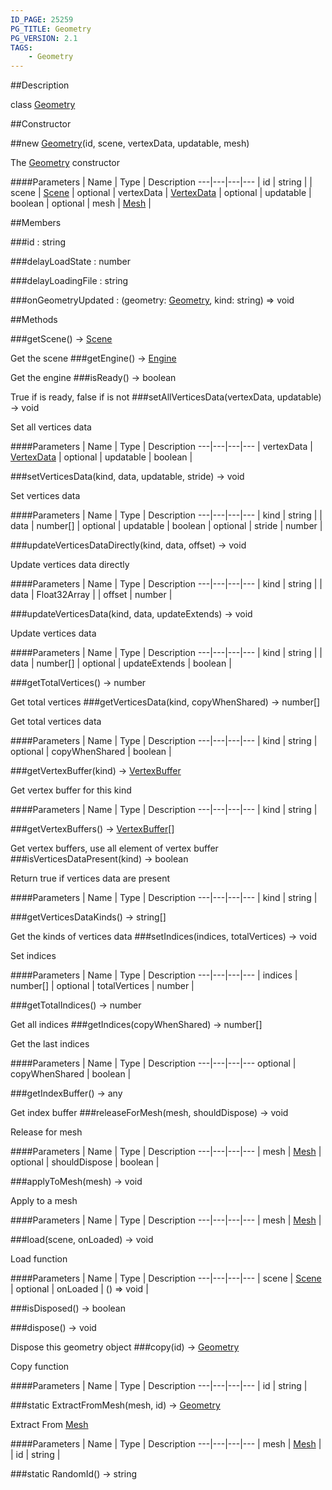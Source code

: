 ```yaml
---
ID_PAGE: 25259
PG_TITLE: Geometry
PG_VERSION: 2.1
TAGS:
    - Geometry
---
```

##Description

class [Geometry](/classes/2.2-alpha/Geometry)



##Constructor

##new [Geometry](/classes/2.2-alpha/Geometry)(id, scene, vertexData, updatable, mesh)

The [Geometry](/classes/2.2-alpha/Geometry) constructor

####Parameters
 | Name | Type | Description
---|---|---|---
 | id | string | 
 | scene | [Scene](/classes/2.2-alpha/Scene) | 
optional | vertexData | [VertexData](/classes/2.2-alpha/VertexData) | 
optional | updatable | boolean | 
optional | mesh | [Mesh](/classes/2.2-alpha/Mesh) | 

##Members

###id : string



###delayLoadState : number



###delayLoadingFile : string



###onGeometryUpdated : (geometry: [Geometry](/classes/2.2-alpha/Geometry), kind: string) =&gt; void



##Methods

###getScene() &rarr; [Scene](/classes/2.2-alpha/Scene)

Get the scene
###getEngine() &rarr; [Engine](/classes/2.2-alpha/Engine)

Get the engine
###isReady() &rarr; boolean

True if is ready, false if is not
###setAllVerticesData(vertexData, updatable) &rarr; void

Set all vertices data

####Parameters
 | Name | Type | Description
---|---|---|---
 | vertexData | [VertexData](/classes/2.2-alpha/VertexData) | 
optional | updatable | boolean | 

###setVerticesData(kind, data, updatable, stride) &rarr; void

Set vertices data

####Parameters
 | Name | Type | Description
---|---|---|---
 | kind | string | 
 | data | number[] | 
optional | updatable | boolean | 
optional | stride | number | 

###updateVerticesDataDirectly(kind, data, offset) &rarr; void

Update vertices data directly

####Parameters
 | Name | Type | Description
---|---|---|---
 | kind | string | 
 | data | Float32Array | 
 | offset | number | 

###updateVerticesData(kind, data, updateExtends) &rarr; void

Update vertices data

####Parameters
 | Name | Type | Description
---|---|---|---
 | kind | string | 
 | data | number[] | 
optional | updateExtends | boolean | 

###getTotalVertices() &rarr; number

Get total vertices
###getVerticesData(kind, copyWhenShared) &rarr; number[]

Get total vertices data

####Parameters
 | Name | Type | Description
---|---|---|---
 | kind | string | 
optional | copyWhenShared | boolean | 

###getVertexBuffer(kind) &rarr; [VertexBuffer](/classes/2.2-alpha/VertexBuffer)

Get vertex buffer for this kind

####Parameters
 | Name | Type | Description
---|---|---|---
 | kind | string | 

###getVertexBuffers() &rarr; [VertexBuffer](/classes/2.2-alpha/VertexBuffer)[]

Get vertex buffers, use all element of vertex buffer
###isVerticesDataPresent(kind) &rarr; boolean

Return true if vertices data are present

####Parameters
 | Name | Type | Description
---|---|---|---
 | kind | string | 

###getVerticesDataKinds() &rarr; string[]

Get the kinds of vertices data
###setIndices(indices, totalVertices) &rarr; void

Set indices

####Parameters
 | Name | Type | Description
---|---|---|---
 | indices | number[] | 
optional | totalVertices | number | 

###getTotalIndices() &rarr; number

Get all indices
###getIndices(copyWhenShared) &rarr; number[]

Get the last indices

####Parameters
 | Name | Type | Description
---|---|---|---
optional | copyWhenShared | boolean | 

###getIndexBuffer() &rarr; any

Get index buffer
###releaseForMesh(mesh, shouldDispose) &rarr; void

Release for mesh

####Parameters
 | Name | Type | Description
---|---|---|---
 | mesh | [Mesh](/classes/2.2-alpha/Mesh) | 
optional | shouldDispose | boolean | 

###applyToMesh(mesh) &rarr; void

Apply to a mesh

####Parameters
 | Name | Type | Description
---|---|---|---
 | mesh | [Mesh](/classes/2.2-alpha/Mesh) | 

###load(scene, onLoaded) &rarr; void

Load function

####Parameters
 | Name | Type | Description
---|---|---|---
 | scene | [Scene](/classes/2.2-alpha/Scene) | 
optional | onLoaded | () =&gt; void | 

###isDisposed() &rarr; boolean


###dispose() &rarr; void

Dispose this geometry object
###copy(id) &rarr; [Geometry](/classes/2.2-alpha/Geometry)

Copy function

####Parameters
 | Name | Type | Description
---|---|---|---
 | id | string | 

###static ExtractFromMesh(mesh, id) &rarr; [Geometry](/classes/2.2-alpha/Geometry)

Extract From [Mesh](/classes/2.2-alpha/Mesh)

####Parameters
 | Name | Type | Description
---|---|---|---
 | mesh | [Mesh](/classes/2.2-alpha/Mesh) | 
 | id | string | 

###static RandomId() &rarr; string


